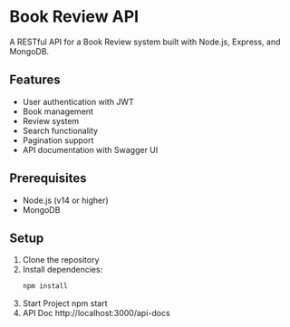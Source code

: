 # Book Review API

A RESTful API for a Book Review system built with Node.js, Express, and MongoDB.

## Features

- User authentication with JWT
- Book management
- Review system
- Search functionality
- Pagination support
- API documentation with Swagger UI

## Prerequisites

- Node.js (v14 or higher)
- MongoDB

## Setup

1. Clone the repository
2. Install dependencies:
   ```bash
   npm install
3. Start Project
   npm start
4. API Doc
   http://localhost:3000/api-docs
